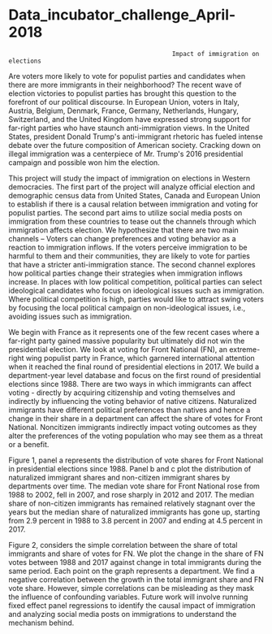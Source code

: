 # Data_incubator_challenge_April-2018
                                                 Impact of immigration on elections

Are voters more likely to vote for populist parties and candidates when there are more immigrants in their neighborhood? The recent wave of election victories to populist parties has brought this question to the forefront of our political discourse. In European Union, voters in Italy, Austria, Belgium, Denmark, France, Germany, Netherlands, Hungary, Switzerland, and the United Kingdom have expressed strong support for far-right parties who have staunch anti-immigration views. In the United States, president Donald Trump's anti-immigrant rhetoric has fueled intense debate over the future composition of American society. Cracking down on illegal immigration was a centerpiece of Mr. Trump's 2016 presidential campaign and possible won him the election.

This project will study the impact of immigration on elections in Western democracies. The first part of the project will analyze official election and demographic census data from United States, Canada and European Union to establish if there is a causal relation between immigration and voting for populist parties. The second part aims to utilize social media posts on immigration from these countries to tease out the channels through which immigration affects election. We hypothesize that there are two main channels – Voters can change preferences and voting behavior as a reaction to immigration inflows. If the voters perceive immigration to be harmful to them and their communities, they are likely to vote for parties that have a stricter anti-immigration stance. The second channel explores how political parties change their strategies when immigration inflows increase. In places with low political competition, political parties can select ideological candidates who focus on ideological issues such as immigration. Where political competition is high, parties would like to attract swing voters by focusing the local political campaign on non-ideological issues, i.e., avoiding issues such as immigration.

We begin with France as it represents one of the few recent cases where a far-right party gained massive popularity but ultimately did not win the presidential election. We look at voting for Front National (FN), an extreme-right wing populist party in France, which garnered international attention when it reached the final round of presidential elections in 2017. We build a department-year level database and focus on the first round of presidential elections since 1988. There are two ways in which immigrants can affect voting - directly by acquiring citizenship and voting themselves and indirectly by influencing the voting behavior of native citizens. Naturalized immigrants have different political preferences than natives and hence a change in their share in a department can affect the share of votes for Front National. Noncitizen immigrants indirectly impact voting outcomes as they alter the preferences of the voting population who may see them as a threat or a benefit.

Figure 1, panel a represents the distribution of vote shares for Front National in presidential elections since 1988. Panel b and c plot the distribution of naturalized immigrant shares and non-citizen immigrant shares by departments over time. The median vote share for Front National rose from 1988 to 2002, fell in 2007, and rose sharply in 2012 and 2017. The median share of non-citizen immigrants has remained relatively stagnant over the years but the median share of naturalized immigrants has gone up, starting from 2.9 percent in 1988 to 3.8 percent in 2007 and ending at 4.5 percent in 2017. 

Figure 2, considers the simple correlation between the share of total immigrants and share of votes for FN. We plot the change in the share of FN votes between 1988 and 2017 against change in total immigrants during the same period. Each point on the graph represents a department. We find a negative correlation between the growth in the total immigrant share and FN vote share. However, simple correlations can be misleading as they mask the influence of confounding variables. Future work will involve running fixed effect panel regressions to identify the causal impact of immigration and analyzing social media posts on immigrations to understand the mechanism behind.
